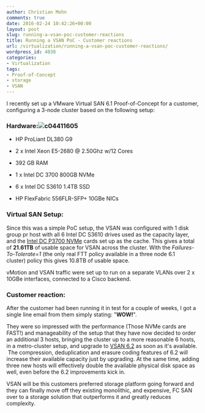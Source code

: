 ```yaml
---
author: Christian Mohn
comments: true
date: 2016-02-24 10:42:26+00:00
layout: post
slug: running-a-vsan-poc-customer-reactions
title: Running a VSAN PoC - Customer reactions
url: /virtualization/running-a-vsan-poc-customer-reactions/
wordpress_id: 4038
categories:
- Virtualization
tags:
- Proof-of-Concept
- storage
- VSAN
---
```


I recently set up a VMware Virtual SAN 6.1 Proof-of-Concept for a customer, configuring a 3-node cluster based on the following setup:
<!--more-->


### Hardware:![c04411605](/img/c04411605-300x225.png)

  * HP ProLiant DL380 G9

  * 2 x Intel Xeon E5-2680 @ 2.50Ghz w/12 Cores

  * 392 GB RAM

  * 1 x Intel DC 3700 800GB NVMe

  * 6 x Intel DC S3610 1.4TB SSD

  * HP FlexFabric 556FLR-SFP+ 10GBe NICs


### Virtual SAN Setup:

Since this was a simple PoC setup, the VSAN was configured with 1 disk group pr host with all 6 Intel DC S3610 drives used as the capacity layer, and the [Intel DC P3700 NVMe](http://www.intel.com/content/www/us/en/solid-state-drives/intel-ssd-dc-family-for-pcie.html) cards set up as the cache. This gives a total of **21.61TB** of usable space for VSAN across the cluster. With the _Failures-To-Tolerate=1_ (the only real FTT policy available in a three node 6.1 cluster) policy this gives 10.8TB of usable space.

vMotion and VSAN traffic were set up to run on a separate VLANs over 2 x 10GBe interfaces, connected to a Cisco backend.



### Customer reaction:



After the customer had been running it in test for a couple of weeks, I got a single line email from them simply stating: "**WOW!**".

They were so impressed with the performance (Those NVMe cards are FAST!) and manageability of the setup that they have now decided to order an additional 3 hosts, bringing the cluster up to a more reasonable 6 hosts, in a metro-cluster setup, and upgrade to [VSAN 6.2](https://www.vmware.com/products/whats-new-virtual-san) as soon as it's available.  The compression, deduplication and erasure coding features of 6.2 will increase their available capacity just by upgrading. At the same time, adding three new hosts will effectively double the available physical disk space as well, even before the 6.2 improvements kick in.

VSAN will be this customers preferred storage platform going forward and they can finally move off they existing monolithic, and expensive, FC SAN over to a storage solution that outperforms it and greatly reduces complexity.
